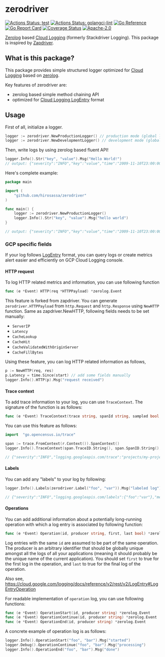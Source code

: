 # zerodriver

[![Actions Status: test](https://github.com/hirosassa/zerodriver/workflows/test/badge.svg)](https://github.com/hirosassa/zerodriver/actions?query=workflow%3A"test")
[![Actions Status: golangci-lint](https://github.com/hirosassa/zerodriver/workflows/golangci-lint/badge.svg)](https://github.com/hirosassa/zerodriver/actions?query=workflow%3A"golangci-lint")
[![Go Reference](https://pkg.go.dev/badge/github.com/hirosassa/zerodriver.svg)](https://pkg.go.dev/github.com/hirosassa/zerodriver)
[![Go Report Card](https://goreportcard.com/badge/github.com/hirosassa/zerodriver)](https://goreportcard.com/report/github.com/hirosassa/zerodriver)
[![Coverage Status](https://coveralls.io/repos/github/hirosassa/zerodriver/badge.svg?branch=master)](https://coveralls.io/github/hirosassa/zerodriver?branch=master)
[![Apache-2.0](https://img.shields.io/github/license/hirosassa/zerodriver)](LICENSE)

[Zerolog](https://github.com/rs/zerolog) based [Cloud Logging](https://cloud.google.com/logging) (formerly Stackdriver Logging). This package is inspired by [Zapdriver](https://github.com/blendle/zapdriver).

## What is this package?

This package provides simple structured logger optimized for [Cloud Logging](https://cloud.google.com/logging) based on [zerolog](https://github.com/rs/zerolog).

Key features of zerodriver are:

- zerolog based simple method chaining API
- optimized for [Cloud Logging LogEntry](https://cloud.google.com/logging/docs/reference/v2/rest/v2/LogEntry) format

## Usage

First of all, initialize a logger.

```go
logger := zerodriver.NewProductionLogger() // production mode (global log level set to `info`)
logger := zerodriver.NewDevelopmentLogger() // development mode (global log level set to `debug`)
```

Then, write logs by using zerolog based fluent API!
```go
logger.Info().Str("key", "value").Msg("Hello World!")
// output: {"severity":"INFO","key":"value","time":"2009-11-10T23:00:00Z","message":"hello world"}
```

Here's complete example:

```go
package main

import (
    "github.com/hirosassa/zerodriver"
)

func main() {
    logger := zerodriver.NewProductionLogger()
    logger.Info().Str("key", "value").Msg("hello world")
}

// output: {"severity":"INFO","key":"value","time":"2009-11-10T23:00:00Z","message":"hello world"}
```

### GCP specific fields

If your log follows [LogEntry](https://cloud.google.com/logging/docs/reference/v2/rest/v2/LogEntry) format,
you can query logs or create metrics alert easier and efficiently on GCP Cloud Logging console.

#### HTTP request

To log HTTP related metrics and information, you can use following function

```go
func (e *Event) HTTP(req *HTTPPayload) *zerolog.Event
```

This feature is forked from zapdriver. You can generate `zerodriver.HTTPPayload` from `http.Request` and `http.Response` using `NewHTTP` function.
Same as zapdriver.NewHTTP, following fields needs to be set manually:

- `ServerIP`
- `Latency`
- `CacheLookup`
- `CacheHit`
- `CacheValidatedWithOriginServer`
- `CacheFillBytes`

Using these feature, you can log HTTP related information as follows,

```go
p := NewHTTP(req, res)
p.Latency = time.Since(start) // add some fields manually
logger.Info().HTTP(p).Msg("request received")
```

#### Trace context

To add trace information to your log, you can use `TraceContext`. The signature of the function is as follows:
```go
func (e *Event) TraceContext(trace string, spanId string, sampled bool, projectID string) *zerolog.Event
```

You can use this feature as follows:

```go
import	"go.opencensus.io/trace"

span := trace.FromContext(r.Context()).SpanContext()
logger.Info().TraceContext(span.TraceID.String(), span.SpanID.String(), true, "my-project").Msg("trace contexts")

// {"severity":"INFO","logging.googleapis.com/trace":"projects/my-project/traces/00000000000000000000000000000000","logging.googleapis.com/spanId":"0000000000000000","logging.googleapis.com/trace_sampled":true,"message":"trace contexts"}
```

#### Labels

You can add any "labels" to your log by following:

```go
logger.Info().Labels(zerodriver.Label("foo", "var")).Msg("labeled log")

// {"severity":"INFO","logging.googleapis.com/labels":{"foo":"var"},"message":"labeled log"}
```

#### Operations

You can add additional information about a potentially long-running operation with which a log entry is associated by following function:

```go
func (e *Event) Operation(id, producer string, first, last bool) *zerolog.Event
```
Log entries with the same `id` are assumed to be part of the same operation.
The producer is an arbitrary identifier that should be globally unique amongst all the logs of all your applications (meaning it should probably be the unique name of the current application).
You should set `first` to true for the first log in the operation, and `last` to true for the final log of the operation.

Also see, https://cloud.google.com/logging/docs/reference/v2/rest/v2/LogEntry#LogEntryOperation

For readable implementation of `operation` log, you can use following functions:

```go
func (e *Event) OperationStart(id, producer string) *zerolog.Event
func (e *Event) OperationContinue(id, producer string) *zerolog.Event
func (e *Event) OperationEnd(id, producer string) *zerolog.Event
```

A concrete example of operation log is as follows:

```go
logger.Info().OperationStart("foo", "bar").Msg("started")
logger.Debug().OperationContinue("foo", "bar").Msg("processing")
logger.Info().OperationEnd("foo", "bar").Msg("done")
```
